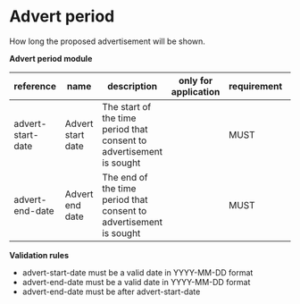 # Advert period

How long the proposed advertisement will be shown.

**Advert period module**

| reference | name | description | only for application | requirement | notes |
| --- | --- | --- | --- | --- | --- |
| advert-start-date | Advert start date | The start of the time period that consent to advertisement is sought |  | MUST |  |
| advert-end-date | Advert end date | The end of the time period that consent to advertisement is sought |  | MUST |  |

**Validation rules**

- advert-start-date must be a valid date in YYYY-MM-DD format
- advert-end-date must be a valid date in YYYY-MM-DD format
- advert-end-date must be after advert-start-date